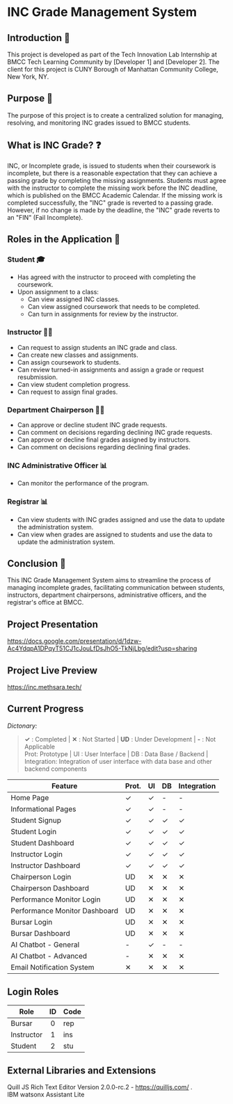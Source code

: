 # INC Grade Management System

## Introduction 🚀
This project is developed as part of the Tech Innovation Lab Internship at BMCC Tech Learning Community by [Developer 1] and [Developer 2]. The client for this project is CUNY Borough of Manhattan Community College, New York, NY.

## Purpose 🎯
The purpose of this project is to create a centralized solution for managing, resolving, and monitoring INC grades issued to BMCC students.

## What is INC Grade? ❓
INC, or Incomplete grade, is issued to students when their coursework is incomplete, but there is a reasonable expectation that they can achieve a passing grade by completing the missing assignments. Students must agree with the instructor to complete the missing work before the INC deadline, which is published on the BMCC Academic Calendar. If the missing work is completed successfully, the "INC" grade is reverted to a passing grade. However, if no change is made by the deadline, the "INC" grade reverts to an "FIN" (Fail Incomplete).

## Roles in the Application 👥

### Student 🎓
- Has agreed with the instructor to proceed with completing the coursework.
- Upon assignment to a class:
  - Can view assigned INC classes.
  - Can view assigned coursework that needs to be completed.
  - Can turn in assignments for review by the instructor.

### Instructor 👩‍🏫
- Can request to assign students an INC grade and class.
- Can create new classes and assignments.
- Can assign coursework to students.
- Can review turned-in assignments and assign a grade or request resubmission.
- Can view student completion progress.
- Can request to assign final grades.

### Department Chairperson 🤵‍♂️
- Can approve or decline student INC grade requests.
- Can comment on decisions regarding declining INC grade requests.
- Can approve or decline final grades assigned by instructors.
- Can comment on decisions regarding declining final grades.

### INC Administrative Officer 📊
- Can monitor the performance of the program.

### Registrar 📊
- Can view students with INC grades assigned and use the data to update the administration system.
- Can view when grades are assigned to students and use the data to update the administration system.

## Conclusion 📝
This INC Grade Management System aims to streamline the process of managing incomplete grades, facilitating communication between students, instructors, department chairpersons, administrative officers, and the registrar's office at BMCC.



## Project Presentation
https://docs.google.com/presentation/d/1dzw-Ac4YdqpA1DPqyT51CJ1cJouLfDsJhO5-TkNjLbg/edit?usp=sharing

## Project Live Preview
https://inc.methsara.tech/

## Current Progress
_Dictonary:_
> **✓** : Completed | **✕** : Not Started | **UD** : Under Development | **-** : Not Applicable\
> Prot: Prototype | UI : User Interface | DB : Data Base / Backend | Integration: Integration of user interface with data base and other backend components

| Feature | Prot. | UI | DB | Integration |
|----------------------------|-------|----|----|-------------|
|Home Page|✓|✓|-|-|
|Informational Pages|✓|✓|-|-|
|Student Signup|✓|✓|✓|✓|
|Student Login|✓|✓|✓|✓|
|Student Dashboard|✓|✓|✓|✓|
|Instructor Login|✓|✓|✓|✓|
|Instructor Dashboard|✓|✓|✓|✓|
|Chairperson Login|UD|✕|✕|✕|
|Chairperson Dashboard|UD|✕|✕|✕|
|Performance Monitor Login|UD|✕|✕|✕|
|Performance Monitor Dashboard|UD|✕|✕|✕|
|Bursar Login|UD|✕|✕|✕|
|Bursar Dashboard|UD|✕|✕|✕|
|AI Chatbot - General|-|✓|-|-|
|AI Chatbot - Advanced|-|✕|✕|✕|
|Email Notification System|✕|✕|✕|✕|

## Login Roles
|Role|ID|Code|
|-----|:-----:|:----|
|Bursar|0|rep|
|Instructor|1|ins|
|Student|2|stu|

## External Libraries and Extensions
Quill JS Rich Text Editor Version 2.0.0-rc.2 - https://quilljs.com/ .\
IBM watsonx Assistant Lite


